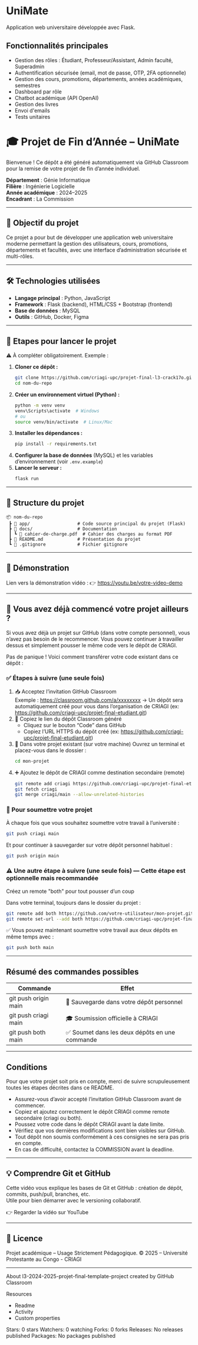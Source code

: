 # UniMate

Application web universitaire développée avec Flask.

## Fonctionnalités principales
- Gestion des rôles : Étudiant, Professeur/Assistant, Admin faculté, Superadmin
- Authentification sécurisée (email, mot de passe, OTP, 2FA optionnelle)
- Gestion des cours, promotions, départements, années académiques, semestres
- Dashboard par rôle
- Chatbot académique (API OpenAI)
- Gestion des livres
- Envoi d'emails
- Tests unitaires

# 🎓 Projet de Fin d’Année – UniMate

Bienvenue ! Ce dépôt a été généré automatiquement via GitHub Classroom pour la remise de votre projet de fin d’année individuel.

**Département** : Génie Informatique  
**Filière** : Ingénierie Logicielle  
**Année académique** : 2024–2025  
**Encadrant** : La Commission

---

## 📌 Objectif du projet
Ce projet a pour but de développer une application web universitaire moderne permettant la gestion des utilisateurs, cours, promotions, départements et facultés, avec une interface d’administration sécurisée et multi-rôles.

---

## 🛠️ Technologies utilisées
- **Langage principal** : Python, JavaScript
- **Framework** : Flask (backend), HTML/CSS + Bootstrap (frontend)
- **Base de données** : MySQL
- **Outils** : GitHub, Docker, Figma

---

## 🚀 Etapes pour lancer le projet
⚠️ À compléter obligatoirement. Exemple :

1. **Cloner ce dépôt :**
   ```sh
   git clone https://github.com/criagi-upc/projet-final-l3-crack17o.git
   cd nom-du-repo
   ```
2. **Créer un environnement virtuel (Python) :**
   ```sh
   python -m venv venv
   venv\Scripts\activate  # Windows
   # ou
   source venv/bin/activate  # Linux/Mac
   ```
3. **Installer les dépendances :**
   ```sh
   pip install -r requirements.txt
   ```
4. **Configurer la base de données** (MySQL) et les variables d’environnement (voir `.env.example`)
5. **Lancer le serveur :**
   ```sh
   flask run
   ```

---

## 📁 Structure du projet

```
📦 nom-du-repo
 ┣ 📂 app/                  # Code source principal du projet (Flask)
 ┣ 📂 docs/                 # Documentation
 ┃ ┗ 📄 cahier-de-charge.pdf  # Cahier des charges au format PDF
 ┣ 📄 README.md             # Présentation du projet
 ┗ 📄 .gitignore            # Fichier gitignore
```

---

## 🎥 Démonstration
Lien vers la démonstration vidéo : 👉 https://youtu.be/votre-video-demo

---

## 🔁 Vous avez déjà commencé votre projet ailleurs ?
Si vous avez déjà un projet sur GitHub (dans votre compte personnel), vous n’avez pas besoin de le recommencer. Vous pouvez continuer à travailler dessus et simplement pousser le même code vers le dépôt de CRIAGI.

Pas de panique ! Voici comment transférer votre code existant dans ce dépôt :

### ✅ Étapes à suivre (une seule fois)
1. 📥 Acceptez l’invitation GitHub Classroom  
   Exemple : https://classroom.github.com/a/xxxxxxxx → Un dépôt sera automatiquement créé pour vous dans l’organisation de CRIAGI (ex: https://github.com/criagi-upc/projet-final-etudiant.git)
2. 🔗 Copiez le lien du dépôt Classroom généré
   - Cliquez sur le bouton “Code” dans GitHub
   - Copiez l’URL HTTPS du dépôt créé (ex: https://github.com/criagi-upc/projet-final-etudiant.git)
3. 🧠 Dans votre projet existant (sur votre machine) Ouvrez un terminal et placez-vous dans le dossier :
   ```sh
   cd mon-projet
   ```
4. ➕ Ajoutez le dépôt de CRIAGI comme destination secondaire (remote)
   ```sh
   git remote add criagi https://github.com/criagi-upc/projet-final-etudiant.git
   git fetch criagi
   git merge criagi/main --allow-unrelated-histories
   ```

### 🚀 Pour soumettre votre projet
À chaque fois que vous souhaitez soumettre votre travail à l’université :
```sh
git push criagi main
```
Et pour continuer à sauvegarder sur votre dépôt personnel habituel :
```sh
git push origin main
```

### ⚠️ Une autre étape à suivre (une seule fois) — Cette étape est optionnelle mais recommandée
Créez un remote "both" pour tout pousser d’un coup

Dans votre terminal, toujours dans le dossier du projet :
```sh
git remote add both https://github.com/votre-utilisateur/mon-projet.git
git remote set-url --add both https://github.com/criagi-upc/projet-final-etudiant.git
```
✅ Vous pouvez maintenant soumettre votre travail aux deux dépôts en même temps avec :
```sh
git push both main
```

---

## Résumé des commandes possibles
| Commande              | Effet                                         |
|----------------------|-----------------------------------------------|
| git push origin main  | 🔐 Sauvegarde dans votre dépôt personnel      |
| git push criagi main  | 🎓 Soumission officielle à CRIAGI             |
| git push both main    | ✅ Soumet dans les deux dépôts en une commande|

---

## Conditions
Pour que votre projet soit pris en compte, merci de suivre scrupuleusement toutes les étapes décrites dans ce README.

- Assurez-vous d’avoir accepté l’invitation GitHub Classroom avant de commencer.
- Copiez et ajoutez correctement le dépôt CRIAGI comme remote secondaire (criagi ou both).
- Poussez votre code dans le dépôt CRIAGI avant la date limite.
- Vérifiez que vos dernières modifications sont bien visibles sur GitHub.
- Tout dépôt non soumis conformément à ces consignes ne sera pas pris en compte.
- En cas de difficulté, contactez la COMMISSION avant la deadline.

---

## 💡 Comprendre Git et GitHub
Cette vidéo vous explique les bases de Git et GitHub : création de dépôt, commits, push/pull, branches, etc.  
Utile pour bien démarrer avec le versioning collaboratif.

👉 Regarder la vidéo sur YouTube

---

## 📄 Licence
Projet académique – Usage Strictement Pédagogique. © 2025 – Université Protestante au Congo - CRIAGI

---

About
l3-2024-2025-projet-final-template-project created by GitHub Classroom

Resources
- Readme
- Activity
- Custom properties

Stars: 0 stars
Watchers: 0 watching
Forks: 0 forks
Releases: No releases published
Packages: No packages published
